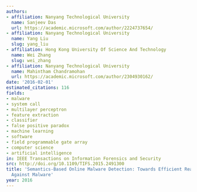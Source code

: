 ```yaml
---
authors:
- affiliation: Nanyang Technological University
  name: Sanjeev Das
  url: https://academic.microsoft.com/author/2224737654/
- affiliation: Nanyang Technological University
  name: Yang Liu
  slug: yang_liu
- affiliation: Hong Kong University Of Science And Technology
  name: Wei Zhang
  slug: wei_zhang
- affiliation: Nanyang Technological University
  name: Mahintham Chandramohan
  url: https://academic.microsoft.com/author/2304930162/
date: '2016-02-01'
estimated_citations: 116
fields:
- malware
- system call
- multilayer perceptron
- feature extraction
- classifier
- false positive paradox
- machine learning
- software
- field programmable gate array
- computer science
- artificial intelligence
in: IEEE Transactions on Information Forensics and Security
src: http://doi.org/10.1109/TIFS.2015.2491300
title: 'Semantics-Based Online Malware Detection: Towards Efficient Real-Time Protection
  Against Malware'
year: 2016
---
```

